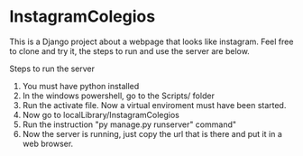 # InstagramColegios

This is a Django project about a webpage that looks like instagram. Feel free to clone and try it, the 
steps to run and use the server are below.

Steps to run the server
1. You must have python installed
2. In the windows powershell, go to the Scripts/ folder
3. Run the activate file. Now a virtual enviroment must have been started.
4. Now go to localLibrary/InstagramColegios
5. Run the instruction "py manage.py runserver" command"
6. Now the server is running, just copy the url that is there and put it in a web browser.

